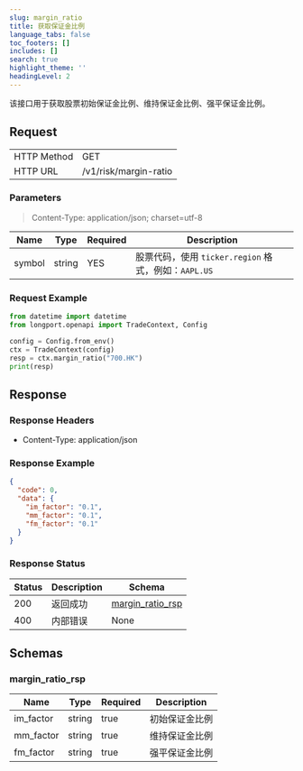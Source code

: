 ```yaml
---
slug: margin_ratio
title: 获取保证金比例
language_tabs: false
toc_footers: []
includes: []
search: true
highlight_theme: ''
headingLevel: 2
---
```


该接口用于获取股票初始保证金比例、维持保证金比例、强平保证金比例。

<SDKLinks module="trade" klass="TradeContext" method="margin_ratio" />

##

## Request

<table className="http-basic">
<tbody>
<tr><td className="http-basic-key">HTTP Method</td><td>GET</td></tr>
<tr><td className="http-basic-key">HTTP URL</td><td>/v1/risk/margin-ratio </td></tr>
</tbody>
</table>

### Parameters

> Content-Type: application/json; charset=utf-8

| Name   | Type   | Required | Description                                          |
| ------ | ------ | -------- | ---------------------------------------------------- |
| symbol | string | YES      | 股票代码，使用 `ticker.region` 格式，例如：`AAPL.US` |

### Request Example

```python
from datetime import datetime
from longport.openapi import TradeContext, Config

config = Config.from_env()
ctx = TradeContext(config)
resp = ctx.margin_ratio("700.HK")
print(resp)
```

## Response

### Response Headers

- Content-Type: application/json

### Response Example

```json
{
  "code": 0,
  "data": {
    "im_factor": "0.1",
    "mm_factor": "0.1",
    "fm_factor": "0.1"
  }
}
```

### Response Status

| Status | Description | Schema                                      |
| ------ | ----------- | ------------------------------------------- |
| 200    | 返回成功    | [margin_ratio_rsp](#schemamargin_ratio_rsp) |
| 400    | 内部错误    | None                                        |

<aside className="success">
</aside>

## Schemas

### margin_ratio_rsp

<a id="schemamargin_ratio_rsp"></a>
<a id="schemamargin_ratio_rsp"></a>

| Name      | Type   | Required | Description    |
| --------- | ------ | -------- | -------------- |
| im_factor | string | true     | 初始保证金比例 |
| mm_factor | string | true     | 维持保证金比例 |
| fm_factor | string | true     | 强平保证金比例 |
